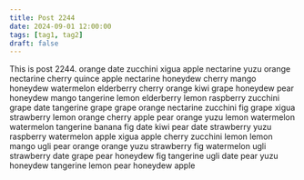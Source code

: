 ```yaml
---
title: Post 2244
date: 2024-09-01 12:00:00
tags: [tag1, tag2]
draft: false
---
```

This is post 2244.
orange
date
zucchini
xigua
apple
nectarine
yuzu
orange
nectarine
cherry
quince
apple
nectarine
honeydew
cherry
mango
honeydew
watermelon
elderberry
cherry
orange
kiwi
grape
honeydew
pear
honeydew
mango
tangerine
lemon
elderberry
lemon
raspberry
zucchini
grape
date
tangerine
grape
grape
orange
nectarine
zucchini
fig
grape
xigua
strawberry
lemon
orange
cherry
apple
pear
orange
yuzu
lemon
watermelon
watermelon
tangerine
banana
fig
date
kiwi
pear
date
strawberry
yuzu
raspberry
watermelon
apple
xigua
apple
cherry
zucchini
lemon
lemon
mango
ugli
pear
orange
orange
yuzu
strawberry
fig
watermelon
ugli
strawberry
date
grape
pear
honeydew
fig
tangerine
ugli
date
pear
yuzu
honeydew
tangerine
lemon
pear
honeydew
apple
